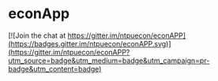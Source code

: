 # econApp

[![Join the chat at https://gitter.im/ntpuecon/econAPP](https://badges.gitter.im/ntpuecon/econAPP.svg)](https://gitter.im/ntpuecon/econAPP?utm_source=badge&utm_medium=badge&utm_campaign=pr-badge&utm_content=badge)

 
